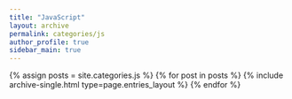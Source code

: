 ```yaml
---
title: "JavaScript"
layout: archive
permalink: categories/js
author_profile: true
sidebar_main: true
---
```



{% assign posts = site.categories.js %}
{% for post in posts %} {% include archive-single.html type=page.entries_layout %} {% endfor %}
